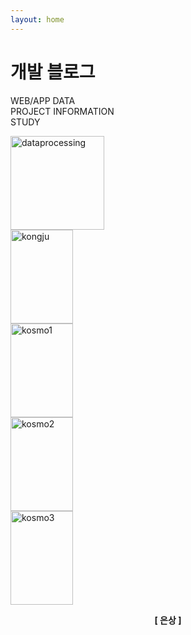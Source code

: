 ```yaml
---
layout: home
---
```

# 개발 블로그

WEB/APP DATA <br>
PROJECT INFORMATION <br>
STUDY <br>

<style>
    #a {
        width:150px;
        height:150px;
    }
    #b, #c, #d, #e {
        width:100px;
        height:150px;
    }
</style>


<a href="{{ site.url }}/images/awards/dataprocessing.png"><img id="a" src="{{ site.url }}/images/awards/dataprocessing.png" alt="dataprocessing"></a>  
<a href="{{ site.url }}/images/awards/kongju.png"><img id="b" src="{{ site.url }}/images/awards/kongju.png" alt="kongju"></a>  
<a href="{{ site.url }}/images/awards/kosmo1.png"><img id="c" src="{{ site.url }}/images/awards/kosmo1.png" alt="kosmo1"></a>  
<a href="{{ site.url }}/images/awards/kosmo2.png"><img id="d" src="{{ site.url }}/images/awards/kosmo2.png" alt="kosmo2"></a>  
<a href="{{ site.url }}/images/awards/kosmo3.png"><img id="e" src="{{ site.url }}/images/awards/kosmo3.png" alt="kosmo3"></a>

<center><b>[ 은상 ]</b></center><br>